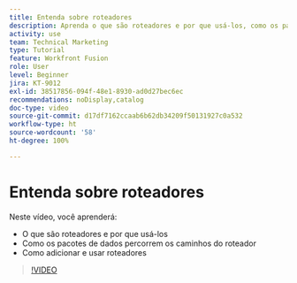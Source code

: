 ```yaml
---
title: Entenda sobre roteadores
description: Aprenda o que são roteadores e por que usá-los, como os pacotes de dados percorrem os caminhos dos roteadores e como adicionar e usar roteadores, tudo sem sair do [!DNL Adobe Workfront Fusion].
activity: use
team: Technical Marketing
type: Tutorial
feature: Workfront Fusion
role: User
level: Beginner
jira: KT-9012
exl-id: 38517856-094f-48e1-8930-ad0d27bec6ec
recommendations: noDisplay,catalog
doc-type: video
source-git-commit: d17df7162ccaab6b62db34209f50131927c0a532
workflow-type: ht
source-wordcount: '58'
ht-degree: 100%

---
```


# Entenda sobre roteadores

Neste vídeo, você aprenderá:

* O que são roteadores e por que usá-los
* Como os pacotes de dados percorrem os caminhos do roteador
* Como adicionar e usar roteadores

>[!VIDEO](https://video.tv.adobe.com/v/335271/?quality=12&learn=on&enablevpops)
